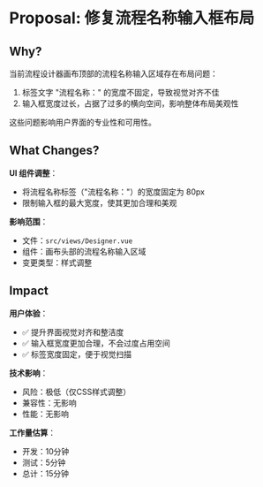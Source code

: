 # Proposal: 修复流程名称输入框布局

## Why?

当前流程设计器画布顶部的流程名称输入区域存在布局问题：
1. 标签文字 "流程名称：" 的宽度不固定，导致视觉对齐不佳
2. 输入框宽度过长，占据了过多的横向空间，影响整体布局美观性

这些问题影响用户界面的专业性和可用性。

## What Changes?

**UI 组件调整**：
- 将流程名称标签（"流程名称："）的宽度固定为 80px
- 限制输入框的最大宽度，使其更加合理和美观

**影响范围**：
- 文件：`src/views/Designer.vue`
- 组件：画布头部的流程名称输入区域
- 变更类型：样式调整

## Impact

**用户体验**：
- ✅ 提升界面视觉对齐和整洁度
- ✅ 输入框宽度更加合理，不会过度占用空间
- ✅ 标签宽度固定，便于视觉扫描

**技术影响**：
- 风险：极低（仅CSS样式调整）
- 兼容性：无影响
- 性能：无影响

**工作量估算**：
- 开发：10分钟
- 测试：5分钟
- 总计：15分钟


